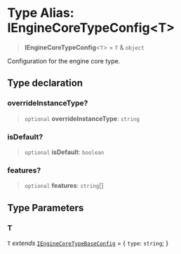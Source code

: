# Type Alias: IEngineCoreTypeConfig\<T\>

> **IEngineCoreTypeConfig**\<`T`\> = `T` & `object`

Configuration for the engine core type.

## Type declaration

### overrideInstanceType?

> `optional` **overrideInstanceType**: `string`

### isDefault?

> `optional` **isDefault**: `boolean`

### features?

> `optional` **features**: `string`[]

## Type Parameters

### T

`T` *extends* [`IEngineCoreTypeBaseConfig`](../interfaces/IEngineCoreTypeBaseConfig.md) = \{ `type`: `string`; \}
